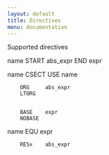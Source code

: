 ```yaml
---
layout: default
title: Directives
menu: documentation
---
```

Supported directives

name    START   abs_expr
        END     expr

name    CSECT
        USE     name

        ORG     abs_expr
        LTORG


        BASE    expr
        NOBASE

name    EQU     expr

        RESx    abs_expr

